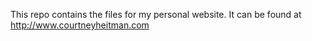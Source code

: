 This repo contains the files for my personal website. It can be found at http://www.courtneyheitman.com
